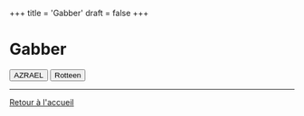 +++
title = 'Gabber'
draft = false
+++
# Gabber

<div align="left"> <button onclick="window.location.href='https://azrael-iii.github.io/neocom.github.io/musique/gabber/azrael';">AZRAEL</button>
<button onclick="window.location.href='https://azrael-iii.github.io/neocom.github.io/musique/gabber/rotteen';">Rotteen</button></div>

***
[Retour à l'accueil](https://azrael-iii.github.io/neocom.github.io)